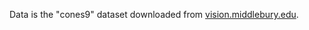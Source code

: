 Data is the "cones9" dataset downloaded from [vision.middlebury.edu](https://vision.middlebury.edu/stereo/data/scenes2003/newdata/full/).
